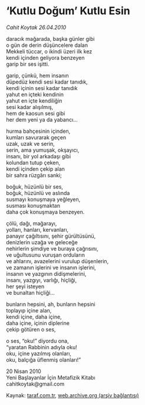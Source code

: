 # ‘Kutlu Doğum’ Kutlu Esin

*Cahit Koytak 26.04.2010*

<div class="yazi"><p>daracık mağarada, başka günler gibi<br/>o gün de derin düşüncelere dalan <br/>Mekkeli tüccar, o ikindi üzeri ilk kez <br/>kendi içinden geliyora benzeyen<br/>garip bir ses işitti.</p>
<p>garip, çünkü, hem insanın <br/>düpedüz kendi sesi kadar tanıdık,<br/>kendi içinin sesi kadar tanıdık<br/>yahut en içteki kendinin<br/>yahut en içte kendiliğin <br/>sesi kadar alışılmış, <br/>hem de kaosun sesi gibi <br/>her dem yeni ya da yabancı...</p>
<p>hurma bahçesinin içinden, <br/>kumları savurarak geçen<br/>uzak, uzak ve serin,<br/>serin, ama yumuşak, okşayıcı,<br/>insanı, bir yol arkadaşı gibi <br/>kolundan tutup çeken,<br/>kendi içinden çekip alan<br/>bir sahra rüzgârı sanki;</p>
<p>boğuk, hüzünlü bir ses,<br/>boğuk, hüzünlü ve aslında <br/>susmayı konuşmaya yeğleyen,<br/>susması konuşmaktan <br/>daha çok konuşmaya benzeyen.</p>
<p>çölü, dağı, mağarayı,<br/>yolları, hanları, kervanları, <br/>panayır çağıltısını, şehir gürültüsünü, <br/>denizlerin uzağa ve geleceğe <br/>nehirlerin şimdiye ve buraya çağrısını,<br/>ve uğultusunu vuruşan orduların <br/>ve ahlarını, avazelerini vurulup düşenlerin,<br/>ve zamanın işlerini ve insanın işlerini,<br/>insanın ve yazgının didişmelerini,<br/>insanı, yazgıyı, varlığı, hiçliği,<br/>her şeyi isteyen <br/>ve bunaltan hiçliği...</p>
<p>bunların hepsini, ah, bunların hepsini<br/>toplayıp içine alan,<br/>kendi içine, daha içine, <br/>daha içine, içinin diplerine<br/>çekip götüren o ses,</p>
<p>o ses, “oku!” diyordu ona,<br/>“yaratan Rabbinin adıyla oku!<br/>oku, içine yazılmış olanları, <br/>oku, balçığa üflenmiş olanları!”</p>
<p>20 Nisan 2010<br/>Yeni Başlayanlar İçin Metafizik Kitabı<br/>cahitkoytak@gmail.com<br/></p></div>

Kaynak: [taraf.com.tr](http://www.taraf.com.tr:80/makale/11051.htm), [web.archive.org (arşiv bağlantısı)](http://web.archive.org/web/20100429180703/http://www.taraf.com.tr:80/makale/11051.htm)
